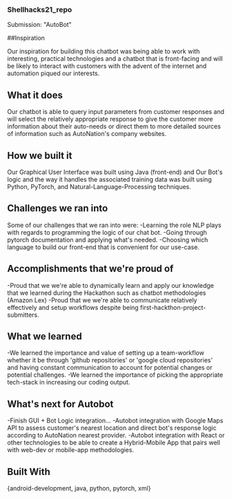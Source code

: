 ### Shellhacks21_repo
Submission: "AutoBot"

##Inspiration

Our inspiration for building this chatbot was being able to work with interesting, practical technologies and a chatbot that is front-facing and will be likely to interact with customers with the advent of the internet and automation piqued our interests.

## What it does

Our chatbot is able to query input parameters from customer responses and will select the relatively appropriate response to give the customer more information about their auto-needs or direct them to more detailed sources of information such as AutoNation's company websites.

## How we built it

Our Graphical User Interface was built using Java (front-end) and Our Bot's logic and the way it handles the associated training data was built using Python, PyTorch, and Natural-Language-Processing techniques.

## Challenges we ran into

Some of our challenges that we ran into were: -Learning the role NLP plays with regards to programming the logic of our chat bot. -Going through pytorch documentation and applying what's needed. -Choosing which language to build our front-end that is convenient for our use-case.

## Accomplishments that we're proud of

-Proud that we we're able to dynamically learn and apply our knowledge that we learned during the Hackathon such as chatbot methodologies (Amazon Lex) -Proud that we we're able to communicate relatively effectively and setup workflows despite being first-hackthon-project-submitters.

## What we learned

-We learned the importance and value of setting up a team-workflow whether it be through 'github repositories' or 'google cloud repositories' and having constant communication to account for potential changes or potential challenges. -We learned the importance of picking the appropriate tech-stack in increasing our coding output.

## What's next for Autobot

-Finish GUI + Bot Logic integration... -Autobot integration with Google Maps API to assess customer's nearest location and direct bot's response logic according to AutoNation nearest provider. -Autobot integration with React or other technologies to be able to create a Hybrid-Mobile App that pairs well with web-dev or mobile-app methodologies.

## Built With
{android-development, java, python, pytorch, xml}


